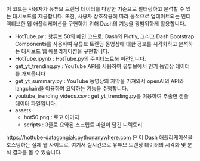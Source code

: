이 코드는 사용자가 유튜브 트렌딩 데이터를 다양한 기준으로 필터링하고 분석할 수 있는 대시보드를 제공합니다. 또한, 사용자 상호작용에 따라 동적으로 업데이트되는 인터랙티브한 웹 애플리케이션을 구현하기 위해 Dash의 기능을 광범위하게 활용합니다.

- HotTube.py : 핫튜브 50의 메인 코드로, Dash와 Plotly, 그리고 Dash Bootstrap Components를 사용하여 유튜브 트렌딩 동영상에 대한 정보를 시각화하고 분석하는 대시보드 웹 애플리케이션을 구현합니다.
- HotTube.ipynb : HotTube.py의 주피터노트북 버전입니다.
- get_yt_trending.py : YouTube API를 사용하여 유튜브에서 인기 동영상 데이터를 가져옵니다
- get_yt_summary.py : YouTube 동영상의 자막을 가져와서 openAI의 API와 langchain을 이용하여 요약하는 기능을 수행합니다.
- youtube_trending_videos.csv : get_yt_trending.py를 이용하여 추출한 샘플 데이터 파일입니다.
- assets
  - hot50.png : 로고 이미지
  - scripts : 3줄로 요약된 스크립트 파일이 담긴 디렉토리

https://hottube-datagongjak.pythonanywhere.com 은 이 Dash 애플리케이션을 호스팅하는 실제 웹 사이트로, 여기서 실시간으로 유튜브 트렌딩 데이터의 시각화 및 분석 결과를 볼 수 있습니다.
